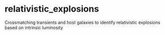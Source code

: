 # relativistic_explosions
Crossmatching transients and host galaxies to identify relativistic explosions based on intrinsic luminosity
